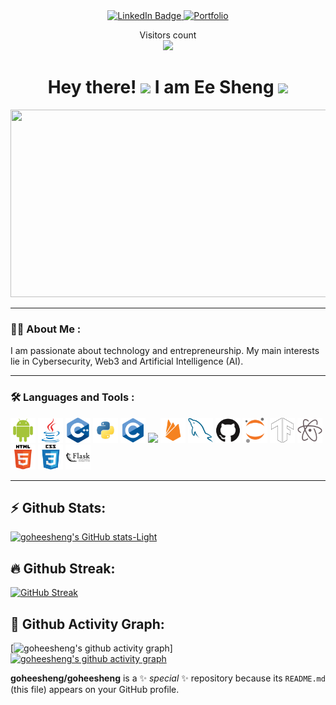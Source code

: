 <div align='center'>

</div>
<div id="badges" align='center'>
  <a href="https://www.linkedin.com/in/goheesheng/">
    <img src="https://img.shields.io/badge/LinkedIn-blue?style=for-the-badge&logo=linkedin&logoColor=white" alt="LinkedIn Badge"/>
  </a>
  <a href="https://goheesheng.github.io/">
    <img src="https://img.shields.io/badge/-Portfolio-red?style=for-the-badge&logo=appveyor" alt="Portfolio"/>
  </a>
<p align="center"> 
  Visitors count<br>
  <img src="https://profile-counter.glitch.me/goheesheng/count.svg" />
</p>
  <h1>
  Hey there!
  <img src="https://media.giphy.com/media/hvRJCLFzcasrR4ia7z/giphy.gif" width="30px"/> 
    I am Ee Sheng <img src="https://emoji.slack-edge.com/T0172CCPGUW/party-blob/d7253707fa13e9ee.gif" width="30"/>
</h1>
</div>
<div align="center">
  <img src="https://media.giphy.com/media/dWesBcTLavkZuG35MI/giphy.gif" width="600" height="300"/>
</div>

---

### :man_technologist: About Me :

I am passionate about technology and entrepreneurship. My main interests lie in Cybersecurity, Web3 and Artificial Intelligence (AI).

---

### :hammer_and_wrench: Languages and Tools :
<div>
<code><img height="40" src="https://raw.githubusercontent.com/devicons/devicon/master/icons/android/android-original.svg"></code>
<code><img height="40" src="https://raw.githubusercontent.com/devicons/devicon/master/icons/java/java-original.svg"></code>
<code><img height="40" src="https://raw.githubusercontent.com/devicons/devicon/master/icons/cplusplus/cplusplus-original.svg"></code>
<code><img height="40" src="https://raw.githubusercontent.com/github/explore/5c058a388828bb5fde0bcafd4bc867b5bb3f26f3/topics/python/python.png"></code>
<code><img height="40" src="https://raw.githubusercontent.com/devicons/devicon/master/icons/c/c-original.svg"></code>
<code><img height="40" src="https://www.vectorlogo.zone/logos/git-scm/git-scm-icon.svg"></code>
<code><img height="40" src="https://raw.githubusercontent.com/devicons/devicon/master/icons/firebase/firebase-plain.svg"></code>
<code><img height="40" src="https://raw.githubusercontent.com/devicons/devicon/master/icons/mysql/mysql-original.svg"></code>
<code><img height="40" src="https://raw.githubusercontent.com/devicons/devicon/master/icons/github/github-original.svg"></code>
<code><img height="40" src="https://raw.githubusercontent.com/devicons/devicon/master/icons/jupyter/jupyter-original.svg"></code>
<code><img height="40" src="https://raw.githubusercontent.com/devicons/devicon/master/icons/tensorflow/tensorflow-line.svg"></code>
<code><img height="40" src="https://raw.githubusercontent.com/devicons/devicon/master/icons/atom/atom-original.svg"></code>
<code><img height="40" src="https://raw.githubusercontent.com/devicons/devicon/master/icons/html5/html5-original-wordmark.svg"></code>
<code><img height="40" src="https://raw.githubusercontent.com/github/explore/80688e429a7d4ef2fca1e82350fe8e3517d3494d/topics/css/css.png"></code>
<code><img height="40" src="https://raw.githubusercontent.com/github/explore/80688e429a7d4ef2fca1e82350fe8e3517d3494d/topics/flask/flask.png"></code>
</div>


---

## ⚡ **Github Stats:**
[![goheesheng's GitHub stats-Light](https://github-readme-stats.vercel.app/api?username=goheesheng&show_icons=true&theme=vue#gh-light-mode-only&count_private=true)](https://github.com/anuraghazra/github-readme-stats#gh-light-mode-only)

## :fire: **Github Streak:**
[![GitHub Streak](https://streak-stats.demolab.com?user=goheesheng&ring=07EB00&fire=EB5522&stroke=07EB00&currStreakLabel=3779EB&sideLabels=EB5454)](https://git.io/streak-stats)

## 🤔 **Github Activity Graph:**
[![goheesheng's github activity graph](https://github-readme-activity-graph.cyclic.app/graph?username=goheesheng&theme=xcode)]
[![goheesheng's github activity graph](https://github-readme-activity-graph.vercel.app/graph?username=goheesheng)](https://github.com/goheesheng/github-readme-activity-graph)



**goheesheng/goheesheng** is a ✨ _special_ ✨ repository because its `README.md` (this file) appears on your GitHub profile.

<!--
Here are some ideas to get you started:

- 🔭 I’m currently working on ...
- 🌱 I’m currently learning ...
- 👯 I’m looking to collaborate on ...
- 🤔 I’m looking for help with ...
- 💬 Ask me about ...
- 📫 How to reach me: ...
- 😄 Pronouns: ...
- ⚡ Fun fact: ...
-->

